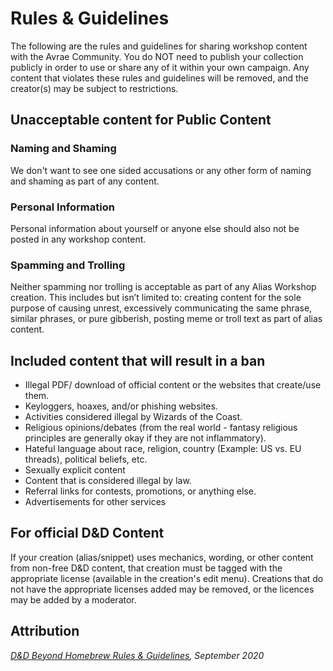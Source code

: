 # Rules & Guidelines
The following are the rules and guidelines for sharing workshop content with the Avrae Community. 
You do NOT need to publish your collection publicly in order to use or share any of it within your own campaign. 
Any content that violates these rules and guidelines will be removed, and the creator(s) may be subject to restrictions.

## Unacceptable content for Public Content
### Naming and Shaming
We don't want to see one sided accusations or any other form of naming and shaming as part of any content.

### Personal Information
Personal information about yourself or anyone else should also not be posted in any workshop content.

### Spamming and Trolling
Neither spamming nor trolling is acceptable as part of any Alias Workshop creation. This includes but isn’t limited to: 
creating content for the sole purpose of causing unrest, excessively communicating the same phrase, similar phrases, 
or pure gibberish, posting meme or troll text as part of alias content.

## Included content that will result in a ban
- Illegal PDF/ download of official content or the websites that create/use them.
- Keyloggers, hoaxes, and/or phishing websites.
- Activities considered illegal by Wizards of the Coast.
- Religious opinions/debates (from the real world - fantasy religious principles are generally okay if they are not inflammatory).
- Hateful language about race, religion, country (Example: US vs. EU threads), political beliefs, etc.
- Sexually explicit content
- Content that is considered illegal by law.
- Referral links for contests, promotions, or anything else.
- Advertisements for other services

## For official D&D Content
If your creation (alias/snippet) uses mechanics, wording, or other content from non-free D&D content, that creation
must be tagged with the appropriate license (available in the creation's edit menu). Creations that do not have 
the appropriate licenses added may be removed, or the licences may be added by a moderator.

## Attribution
*[D&D Beyond Homebrew Rules & Guidelines](https://www.dndbeyond.com/homebrew-rules-guidelines), September 2020*
